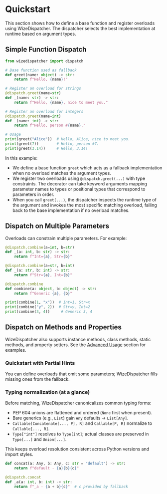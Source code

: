 # Quickstart

This section shows how to define a base function and register
overloads using WizeDispatcher. The dispatcher selects the best
implementation at runtime based on argument types.

## Simple Function Dispatch

```python
from wizedispatcher import dispatch

# Base function used as fallback
def greet(name: object) -> str:
    return f"Hello, {name}!"

# Register an overload for strings
@dispatch.greet(name=str)
def _(name: str) -> str:
    return f"Hello, {name}, nice to meet you."

# Register an overload for integers
@dispatch.greet(name=int)
def _(name: int) -> str:
    return f"Hello, person #{name}."

# Usage
print(greet("Alice"))  # Hello, Alice, nice to meet you.
print(greet(7))        # Hello, person #7.
print(greet(3.14))     # Hello, 3.14!
```

In this example:

- We define a base function `greet` which acts as a fallback
  implementation when no overload matches the argument types.
- We register two overloads using `@dispatch.greet(...)` with type
  constraints. The decorator can take keyword arguments mapping
  parameter names to types or positional types that correspond to
  parameters in order.
- When you call `greet(...)`, the dispatcher inspects the runtime
  type of the argument and invokes the most specific matching
  overload, falling back to the base implementation if no overload
  matches.

## Dispatch on Multiple Parameters

Overloads can constrain multiple parameters. For example:

```python
@dispatch.combine(a=int, b=str)
def _(a: int, b: str) -> str:
    return f"Int={a}, Str={b}"

@dispatch.combine(a=str, b=int)
def _(a: str, b: int) -> str:
    return f"Str={a}, Int={b}"

@dispatch.combine
def combine(a: object, b: object) -> str:
    return f"Generic {a}, {b}"

print(combine(1, "x"))  # Int=1, Str=x
print(combine("y", 2))  # Str=y, Int=2
print(combine(3, 4))     # Generic 3, 4
```

## Dispatch on Methods and Properties

WizeDispatcher also supports instance methods, class methods,
static methods, and property setters. See the
[Advanced Usage](advanced.md) section for examples.

### Quickstart with Partial Hints

You can define overloads that omit some parameters; WizeDispatcher fills
missing ones from the fallback.

### Typing normalization (at a glance)

Before matching, WizeDispatcher canonicalizes common typing forms:

- PEP 604 unions are flattened and ordered (`None` first when present).
- Bare generics (e.g., `List`) gain `Any` defaults → `List[Any]`.
- `Callable[Concatenate[..., P], R]` and `Callable[P, R]` normalize to
  `Callable[..., R]`.
- `Type["int"]` resolves to `Type[int]`; actual classes are preserved in
  `Type[...]` and `Union[...]`.

This keeps overload resolution consistent across Python versions and import
styles.

```python
def concat(a: Any, b: Any, c: str = "default") -> str:
    return f"default - {a}{b}{c}"

@dispatch.concat
def _a(a: int, b: int) -> str:
    return f"_a - {a + b}{c}"  # c provided by fallback
```
